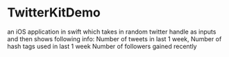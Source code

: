 # TwitterKitDemo
 an iOS application in swift which takes in random twitter handle as inputs and then shows following info: Number of tweets in last 1 week, Number of hash tags used in last 1 week Number of followers gained recently
